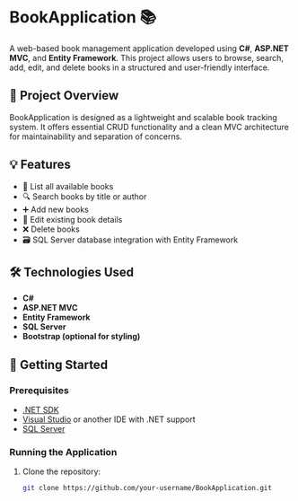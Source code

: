 # BookApplication 📚

A web-based book management application developed using **C#**, **ASP.NET MVC**, and **Entity Framework**. This project allows users to browse, search, add, edit, and delete books in a structured and user-friendly interface.

## 🎯 Project Overview

BookApplication is designed as a lightweight and scalable book tracking system. It offers essential CRUD functionality and a clean MVC architecture for maintainability and separation of concerns.

## 💡 Features

- 📖 List all available books  
- 🔍 Search books by title or author  
- ➕ Add new books  
- 📝 Edit existing book details  
- ❌ Delete books  
- 🗃️ SQL Server database integration with Entity Framework  

## 🛠️ Technologies Used

- **C#**
- **ASP.NET MVC**
- **Entity Framework**
- **SQL Server**
- **Bootstrap (optional for styling)**

## 🚀 Getting Started

### Prerequisites

- [.NET SDK](https://dotnet.microsoft.com/download)
- [Visual Studio](https://visualstudio.microsoft.com/) or another IDE with .NET support
- [SQL Server](https://www.microsoft.com/en-us/sql-server/sql-server-downloads)

### Running the Application

1. Clone the repository:
   ```bash
   git clone https://github.com/your-username/BookApplication.git
